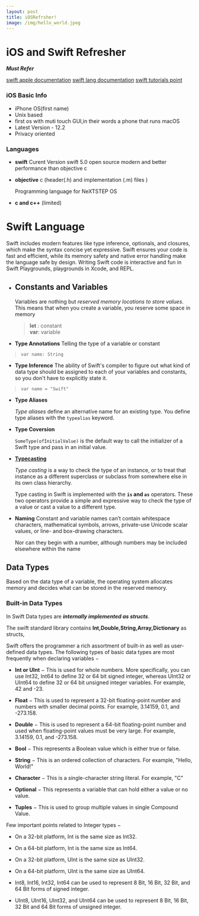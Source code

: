 ```yaml
---
layout: post
title: iOSRefrsher!
image: /img/hello_world.jpeg
---
```

# iOS and Swift Refresher

***Must Refer***

[swift apple documentation](https://developer.apple.com/documentation/swift)
[swift lang documentation](https://docs.swift.org/swift-book/LanguageGuide/TheBasics.html)
[swift tutorials point](https://www.tutorialspoint.com/swift/index.htm)
### iOS Basic Info

 - iPhone OS(first name)
 - Unix based
 - first os with muti touch GUI,in their words a phone that runs macOS
 - Latest Version - 12.2
 - Privacy oriented

### Languages

 - **swift**
    Curent Version swift 5.0
    open source
    modern and better performance than objective c
 - **objective** c    (header(.h) and implementation (.m) files )
	       
	  Programming language for NeXTSTEP OS
 - **c and c++** (limited)



 
#  Swift Language
Swift includes modern features like type inference, optionals, and closures, which make the syntax concise yet expressive. Swift ensures your code is fast and efficient, while its memory safety and native error handling make the language safe by design. Writing Swift code is interactive and fun in Swift Playgrounds, playgrounds in Xcode, and REPL.
 - ## Constants and Variables
    Variables are nothing but *reserved memory locations to store values*. This means that when you create a variable, you reserve some space in memory
 

 

	> **let** : constant  
	> **var**: variable

 -    **Type Annotations**
Telling the type of a variable or constant
 

>     var name: String

 - **Type Inference**
 The ability of Swift's compiler to figure out what kind of data type should be assigned to each of your variables and constants, so you don't have to explicitly state it.
 

>     var name = "Swift"

 - **Type Aliases**

	_Type aliases_  define an alternative name for an existing type. You define type aliases with the  `typealias`  keyword.
- **Type Coversion**

	`SomeType(ofInitialValue)` is the default way to call the initializer of a Swift type and pass in an initial value.
	
-	**[Typecasting](https://medium.com/@abhimuralidharan/typecastinginswift-1bafacd39c99)**

	 _Type casting_  is a way to check the type of an instance, or to treat that instance as a different superclass or subclass from somewhere else in its own class hierarchy.

	Type casting in Swift is implemented with the  **`is`  and  `as`**  operators. These two operators provide a simple and expressive way to check the type of a value or cast a value to a different type.
 - **Naming**
 Constant and variable names can’t contain whitespace characters, mathematical symbols, arrows, private-use Unicode scalar values, or line- and box-drawing characters. 

	 Nor can they begin with a number, although numbers may be included elsewhere within the name


## Data Types
Based on the data type of a variable, the operating system allocates memory and decides what can be stored in the reserved memory.

### Built-in Data Types
In Swift Data types are ***internally implemented as structs***.

The swift standard library contains **Int,Double,String,Array,Dictionary** as structs,

Swift  offers the programmer a rich assortment of built-in as well as user-defined data types. The following types of basic data types are most frequently when declaring variables −

-   **Int or UInt**  − This is used for whole numbers. More specifically, you can use Int32, Int64 to define 32 or 64 bit signed integer, whereas UInt32 or UInt64 to define 32 or 64 bit unsigned integer variables. For example, 42 and -23.
    
-   **Float**  − This is used to represent a 32-bit floating-point number and numbers with smaller decimal points. For example, 3.14159, 0.1, and -273.158.
    
-   **Double**  − This is used to represent a 64-bit floating-point number and used when floating-point values must be very large. For example, 3.14159, 0.1, and -273.158.
    
-   **Bool**  − This represents a Boolean value which is either true or false.
    
-   **String**  − This is an ordered collection of characters. For example, "Hello, World!"
    
-   **Character**  − This is a single-character string literal. For example, "C"
    
-   **Optional**  − This represents a variable that can hold either a value or no value.
    
-   **Tuples**  − This is used to group multiple values in single Compound Value.
    

 Few important points related to Integer types −

-   On a 32-bit platform, Int is the same size as Int32.
    
-   On a 64-bit platform, Int is the same size as Int64.
    
-   On a 32-bit platform, UInt is the same size as UInt32.
    
-   On a 64-bit platform, UInt is the same size as UInt64.
    
-   Int8, Int16, Int32, Int64 can be used to represent 8 Bit, 16 Bit, 32 Bit, and 64 Bit forms of signed integer.
    
-   UInt8, UInt16, UInt32, and UInt64 can be used to represent 8 Bit, 16 Bit, 32 Bit and 64 Bit forms of unsigned integer.
	    



<!--stackedit_data:
eyJoaXN0b3J5IjpbMTgxNDk4OTc1NV19
-->